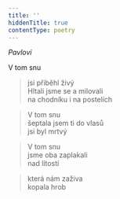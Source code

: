 ```yaml
---
title: ''
hiddenTitle: true
contentType: poetry
---
```


>   

>   

_Pavlovi_

V tom snu

> jsi přiběhl živý  
> Hltali jsme se a milovali  
> na chodníku i na postelích

> V tom snu  
> šeptala jsem ti do vlasů  
> jsi byl mrtvý

> V tom snu  
> jsme oba zaplakali  
> nad lítostí

> která nám zaživa  
> kopala hrob
